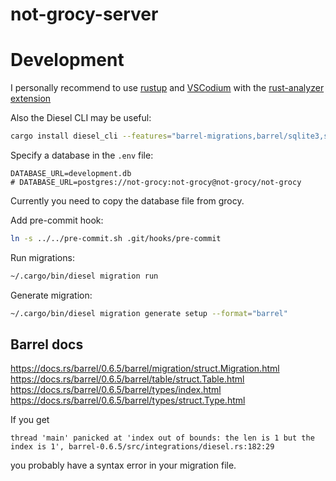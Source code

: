 # not-grocy-server

# Development

I personally recommend to use [rustup](https://www.rust-lang.org/tools/install) and [VSCodium](https://vscodium.com/#install) with the [rust-analyzer extension](https://marketplace.visualstudio.com/items?itemName=matklad.rust-analyzer)

Also the Diesel CLI may be useful:
```bash
cargo install diesel_cli --features="barrel-migrations,barrel/sqlite3,sqlite"
```

Specify a database in the `.env` file:
```
DATABASE_URL=development.db
# DATABASE_URL=postgres://not-grocy:not-grocy@not-grocy/not-grocy
```

Currently you need to copy the database file from grocy.

Add pre-commit hook:
```bash
ln -s ../../pre-commit.sh .git/hooks/pre-commit
```

Run migrations:
```bash
~/.cargo/bin/diesel migration run
```

Generate migration:
```bash
~/.cargo/bin/diesel migration generate setup --format="barrel"
```

## Barrel docs

https://docs.rs/barrel/0.6.5/barrel/migration/struct.Migration.html
https://docs.rs/barrel/0.6.5/barrel/table/struct.Table.html
https://docs.rs/barrel/0.6.5/barrel/types/index.html
https://docs.rs/barrel/0.6.5/barrel/types/struct.Type.html

If you get
```
thread 'main' panicked at 'index out of bounds: the len is 1 but the index is 1', barrel-0.6.5/src/integrations/diesel.rs:182:29
```
you probably have a syntax error in your migration file.